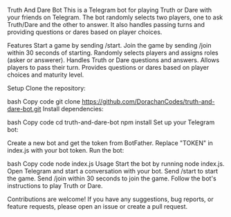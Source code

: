 Truth And Dare Bot
This is a Telegram bot for playing Truth or Dare with your friends on Telegram. The bot randomly selects two players, one to ask Truth/Dare and the other to answer. It also handles passing turns and providing questions or dares based on player choices.

Features
Start a game by sending /start.
Join the game by sending /join within 30 seconds of starting.
Randomly selects players and assigns roles (asker or answerer).
Handles Truth or Dare questions and answers.
Allows players to pass their turn.
Provides questions or dares based on player choices and maturity level.

Setup
Clone the repository:

bash
Copy code
git clone https://github.com/DorachanCodes/truth-and-dare-bot.git
Install dependencies:

bash
Copy code
cd truth-and-dare-bot
npm install
Set up your Telegram bot:

Create a new bot and get the token from BotFather.
Replace "TOKEN" in index.js with your bot token.
Run the bot:

bash
Copy code
node index.js
Usage
Start the bot by running node index.js.
Open Telegram and start a conversation with your bot.
Send /start to start the game.
Send /join within 30 seconds to join the game.
Follow the bot's instructions to play Truth or Dare.

Contributions are welcome! If you have any suggestions, bug reports, or feature requests, please open an issue or create a pull request.
